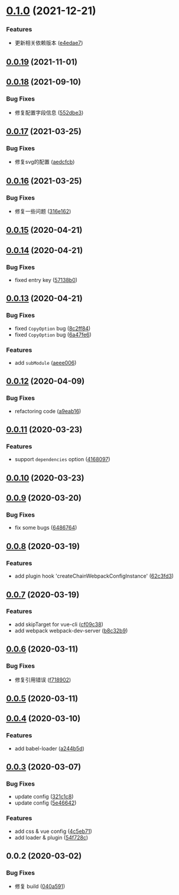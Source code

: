 # [0.1.0](https://github.com/MicroAppJS/plugin-webpack/compare/v0.0.19...v0.1.0) (2021-12-21)


### Features

* 更新相关依赖版本 ([e4edae7](https://github.com/MicroAppJS/plugin-webpack/commit/e4edae76016272c7acffe3db697ed6223754b7e4))

## [0.0.19](https://github.com/MicroAppJS/plugin-webpack/compare/v0.0.18...v0.0.19) (2021-11-01)

## [0.0.18](https://github.com/MicroAppJS/plugin-webpack/compare/v0.0.17...v0.0.18) (2021-09-10)


### Bug Fixes

* 修复配置字段信息 ([552dbe3](https://github.com/MicroAppJS/plugin-webpack/commit/552dbe39cf413b5292cbce50078fbba75ab69f66))

## [0.0.17](https://github.com/MicroAppJS/plugin-webpack/compare/v0.0.16...v0.0.17) (2021-03-25)


### Bug Fixes

* 修复svg的配置 ([aedcfcb](https://github.com/MicroAppJS/plugin-webpack/commit/aedcfcb982c96e5ebe06cd84365bbaafb780ee40))

## [0.0.16](https://github.com/MicroAppJS/plugin-webpack/compare/v0.0.15...v0.0.16) (2021-03-25)


### Bug Fixes

* 修复一些问题 ([316e162](https://github.com/MicroAppJS/plugin-webpack/commit/316e16210073c41778bd2d7fe27b100f3ebeb2a2))

## [0.0.15](https://github.com/MicroAppJS/plugin-webpack/compare/v0.0.14...v0.0.15) (2020-04-21)

## [0.0.14](https://github.com/MicroAppJS/plugin-webpack/compare/v0.0.13...v0.0.14) (2020-04-21)


### Bug Fixes

* fixed entry key ([57138b0](https://github.com/MicroAppJS/plugin-webpack/commit/57138b097fc1b9181aded35a676b9d2898a85b7c))

## [0.0.13](https://github.com/MicroAppJS/plugin-webpack/compare/v0.0.12...v0.0.13) (2020-04-21)


### Bug Fixes

* fixed `CopyOption` bug ([8c2ff84](https://github.com/MicroAppJS/plugin-webpack/commit/8c2ff840dff625a5efea16bfe427d7c5e8f20109))
* fixed `CopyOption` bug ([6a47fe6](https://github.com/MicroAppJS/plugin-webpack/commit/6a47fe67bd2b30683d9a6f487c5195a2be266591))


### Features

* add `subModule` ([aeee006](https://github.com/MicroAppJS/plugin-webpack/commit/aeee00695450d3bbf5d7c016ad7cb92c4e71008b))

## [0.0.12](https://github.com/MicroAppJS/plugin-webpack/compare/v0.0.11...v0.0.12) (2020-04-09)


### Bug Fixes

* refactoring code ([a9eab16](https://github.com/MicroAppJS/plugin-webpack/commit/a9eab16441d554b270c11f1623fb746af084ee6a))

## [0.0.11](https://github.com/MicroAppJS/plugin-webpack/compare/v0.0.10...v0.0.11) (2020-03-23)


### Features

* support `dependencies` option ([4168097](https://github.com/MicroAppJS/plugin-webpack/commit/4168097fd9e99ea31fcfe612a4848c05c4d89bca))

## [0.0.10](https://github.com/MicroAppJS/plugin-webpack/compare/v0.0.9...v0.0.10) (2020-03-23)

## [0.0.9](https://github.com/MicroAppJS/plugin-webpack/compare/v0.0.8...v0.0.9) (2020-03-20)


### Bug Fixes

* fix some bugs ([6486764](https://github.com/MicroAppJS/plugin-webpack/commit/648676479c631aa20a42de0685d8a80ac847497a))

## [0.0.8](https://github.com/MicroAppJS/plugin-webpack/compare/v0.0.7...v0.0.8) (2020-03-19)


### Features

* add plugin hook 'createChainWebpackConfigInstance' ([62c3fd3](https://github.com/MicroAppJS/plugin-webpack/commit/62c3fd32b31bd9cf3c5847556b9ad16c1ff953a7))

## [0.0.7](https://github.com/MicroAppJS/plugin-webpack/compare/v0.0.6...v0.0.7) (2020-03-19)


### Features

* add skipTarget for vue-cli ([cf09c38](https://github.com/MicroAppJS/plugin-webpack/commit/cf09c384e7aa4505d8d81b07cb6e1dc0029b065c))
* add webpack webpack-dev-server ([b8c32b9](https://github.com/MicroAppJS/plugin-webpack/commit/b8c32b9b9da13a2e107d4f5e14db43c34a58d960))

## [0.0.6](https://github.com/MicroAppJS/plugin-webpack/compare/v0.0.5...v0.0.6) (2020-03-11)


### Bug Fixes

* 修复引用错误 ([f718902](https://github.com/MicroAppJS/plugin-webpack/commit/f7189029f502ddd675de4ff479599f05f3070046))

## [0.0.5](https://github.com/MicroAppJS/plugin-webpack/compare/v0.0.4...v0.0.5) (2020-03-11)

## [0.0.4](https://github.com/MicroAppJS/plugin-webpack/compare/v0.0.3...v0.0.4) (2020-03-10)


### Features

* add babel-loader ([a244b5d](https://github.com/MicroAppJS/plugin-webpack/commit/a244b5d613e7d728b0fea85e0170deba1052baaa))

## [0.0.3](https://github.com/MicroAppJS/plugin-webpack/compare/v0.0.2...v0.0.3) (2020-03-07)


### Bug Fixes

* update config ([321c1c8](https://github.com/MicroAppJS/plugin-webpack/commit/321c1c8a915b67130db8345e2567af7e5c47deaa))
* update config ([5e46642](https://github.com/MicroAppJS/plugin-webpack/commit/5e46642c6e9f63da43ff2d02ca7bcc781cff4343))


### Features

* add css & vue config ([4c5eb71](https://github.com/MicroAppJS/plugin-webpack/commit/4c5eb71358c0a8bb416412039c719158617e084f))
* add loader & plugin ([54f728c](https://github.com/MicroAppJS/plugin-webpack/commit/54f728cbee63a623b2c02ac843465668558e596e))

## 0.0.2 (2020-03-02)


### Bug Fixes

* 修复 build ([040a591](https://github.com/MicroAppJS/plugin-webpack/commit/040a59128ee0cde85b9e114b1609608830ab1506))

